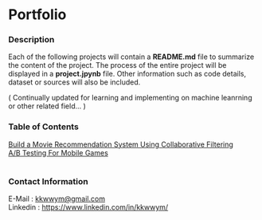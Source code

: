 # Portfolio
### Description
Each of the following projects will contain a **README.md** file to summarize the content of the project. The process of the entire project will be displayed in a **project.jpynb** file.
Other information such as code details, dataset or sources will also be included.

( Continually updated for learning and implementing on machine leanrning or other related field... )


### Table of Contents

[Build a Movie Recommendation System Using Collaborative Filtering](https://github.com/kkwwym/Build-a-Movie-Recommendation-System-Using-Collaborative-Filtering)  
[A/B Testing For Mobile Games](https://github.com/kkwwym/AB-Testing-For-Mobile-Games)

#
### Contact Information
E-Mail : kkwwym@gmail.com  
Linkedin : https://www.linkedin.com/in/kkwwym/






